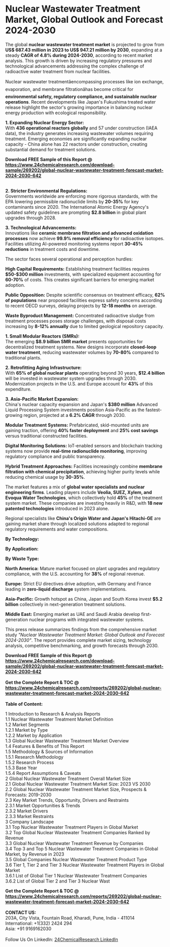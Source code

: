 <h1>Nuclear Wastewater Treatment Market, Global Outlook and Forecast 2024-2030</h1><p>The global <strong>nuclear wastewater treatment market</strong> is projected to grow from <strong>US$ 687.43 million in 2023 to US$ 947.21 million by 2030</strong>, expanding at a steady <strong>CAGR of 4.8% during 2024-2030</strong>, according to recent market analysis. This growth is driven by increasing regulatory pressures and technological advancements addressing the complex challenge of radioactive water treatment from nuclear facilities.</p><p>Nuclear wastewater treatmentâencompassing processes like ion exchange, evaporation, and membrane filtrationâhas become critical for <strong>environmental safety, regulatory compliance, and sustainable nuclear operations</strong>. Recent developments like Japan's Fukushima treated water release highlight the sector's growing importance in balancing nuclear energy production with ecological responsibility.</p><p><strong>1. Expanding Nuclear Energy Sector:</strong><br>
With <strong>436 operational reactors globally</strong> and 57 under construction (IAEA data), the industry generates increasing wastewater volumes requiring treatment. Emerging economies are significantly expanding nuclear capacity - China alone has 22 reactors under construction, creating substantial demand for treatment solutions.</p><div><b>Download FREE Sample of this Report @ 
            <a href="https://www.24chemicalresearch.com/download-sample/269202/global-nuclear-wastewater-treatment-forecast-market-2024-2030-642">
            https://www.24chemicalresearch.com/download-sample/269202/global-nuclear-wastewater-treatment-forecast-market-2024-2030-642</a></b></div><br><p><strong>2. Stricter Environmental Regulations:</strong><br>
Governments worldwide are enforcing more rigorous standards, with the EPA lowering permissible radionuclide limits by <strong>20-35%</strong> for key contaminants since 2020. The International Atomic Energy Agency's updated safety guidelines are prompting <strong>$2.8 billion</strong> in global plant upgrades through 2028.</p><p><strong>3. Technological Advancements:</strong><br>
Innovations like <strong>ceramic membrane filtration and advanced oxidation processes</strong> now achieve <strong>99.9% removal efficiency</strong> for radioactive isotopes. Facilities utilizing AI-powered monitoring systems report <strong>30-45% reductions</strong> in treatment costs and downtime.</p><p>The sector faces several operational and perception hurdles:</p><p><strong>High Capital Requirements:</strong> Establishing treatment facilities requires <strong>$50-$300 million</strong> investments, with specialized equipment accounting for <strong>60-70%</strong> of costs. This creates significant barriers for emerging market adoption.</p><p><strong>Public Opposition:</strong> Despite scientific consensus on treatment efficacy, <strong>62% of populations</strong> near proposed facilities express safety concerns according to recent OECD surveys, delaying projects by <strong>12-18 months</strong> on average.</p><p><strong>Waste Byproduct Management:</strong> Concentrated radioactive sludge from treatment processes poses storage challenges, with disposal costs increasing by <strong>8-12% annually</strong> due to limited geological repository capacity.</p><p><strong>1. Small Modular Reactors (SMRs):</strong><br>
The emerging <strong>$8.9 billion SMR market</strong> presents opportunities for decentralized treatment systems. New designs incorporate <strong>closed-loop water treatment</strong>, reducing wastewater volumes by <strong>70-80%</strong> compared to traditional plants.</p><p><strong>2. Retrofitting Aging Infrastructure:</strong><br>
With <strong>65% of global nuclear plants</strong> operating beyond 30 years, <strong>$12.4 billion</strong> will be invested in wastewater system upgrades through 2030. Modernization projects in the U.S. and Europe account for <strong>43%</strong> of this expenditure.</p><p><strong>3. Asia-Pacific Market Expansion:</strong><br>
China's nuclear capacity expansion and Japan's <strong>$380 million</strong> Advanced Liquid Processing System investments position Asia-Pacific as the fastest-growing region, projected at a <strong>6.2% CAGR</strong> through 2030.</p><p><strong>Modular Treatment Systems:</strong> Prefabricated, skid-mounted units are gaining traction, offering <strong>40% faster deployment</strong> and <strong>25% cost savings</strong> versus traditional constructed facilities.</p><p><strong>Digital Monitoring Solutions:</strong> IoT-enabled sensors and blockchain tracking systems now provide <strong>real-time radionuclide monitoring</strong>, improving regulatory compliance and public transparency.</p><p><strong>Hybrid Treatment Approaches:</strong> Facilities increasingly combine <strong>membrane filtration with chemical precipitation</strong>, achieving higher purity levels while reducing chemical usage by <strong>30-35%</strong>.</p><p>The market features a mix of <strong>global water specialists and nuclear engineering firms</strong>. Leading players include <strong>Veolia, SUEZ, Xylem, and Evoqua Water Technologies</strong>, which collectively hold <strong>45%</strong> of the treatment system market. These companies are investing heavily in R&amp;D, with <strong>18 new patented technologies</strong> introduced in 2023 alone.</p><p>Regional specialists like <strong>China's Origin Water and Japan's Hitachi-GE</strong> are gaining market share through localized solutions adapted to regional regulatory requirements and water compositions.</p><p><strong>By Technology:</strong></p><p><strong>By Application:</strong></p><p><strong>By Waste Type:</strong></p><p><strong>North America:</strong> Mature market focused on plant upgrades and regulatory compliance, with the U.S. accounting for <strong>38%</strong> of regional revenue.</p><p><strong>Europe:</strong> Strict EU directives drive adoption, with Germany and France leading in <strong>zero-liquid discharge</strong> system implementations.</p><p><strong>Asia-Pacific:</strong> Growth hotspot as China, Japan and South Korea invest <strong>$5.2 billion</strong> collectively in next-generation treatment solutions.</p><p><strong>Middle East:</strong> Emerging market as UAE and Saudi Arabia develop first-generation nuclear programs with integrated wastewater systems.</p><p>This press release summarizes findings from the comprehensive market study <em>"Nuclear Wastewater Treatment Market: Global Outlook and Forecast 2024-2030"</em>. The report provides complete market sizing, technology analysis, competitive benchmarking, and growth forecasts through 2030.</p><div><b>Download FREE Sample of this Report @ 
            <a href="https://www.24chemicalresearch.com/download-sample/269202/global-nuclear-wastewater-treatment-forecast-market-2024-2030-642">
            https://www.24chemicalresearch.com/download-sample/269202/global-nuclear-wastewater-treatment-forecast-market-2024-2030-642</a></b></div><br><div><b>Get the Complete Report & TOC @ 
            <a href="https://www.24chemicalresearch.com/reports/269202/global-nuclear-wastewater-treatment-forecast-market-2024-2030-642">
            https://www.24chemicalresearch.com/reports/269202/global-nuclear-wastewater-treatment-forecast-market-2024-2030-642</a></b></div><br>
            <b>Table of Content:</b><p>1 Introduction to Research & Analysis Reports<br />
    1.1 Nuclear Wastewater Treatment Market Definition<br />
    1.2 Market Segments<br />
        1.2.1 Market by Type<br />
        1.2.2 Market by Application<br />
    1.3 Global Nuclear Wastewater Treatment Market Overview<br />
    1.4 Features & Benefits of This Report<br />
    1.5 Methodology & Sources of Information<br />
        1.5.1 Research Methodology<br />
        1.5.2 Research Process<br />
        1.5.3 Base Year<br />
        1.5.4 Report Assumptions & Caveats<br />
2 Global Nuclear Wastewater Treatment Overall Market Size<br />
    2.1 Global Nuclear Wastewater Treatment Market Size: 2023 VS 2030<br />
    2.2 Global Nuclear Wastewater Treatment Market Size, Prospects & Forecasts: 2019-2030<br />
    2.3 Key Market Trends, Opportunity, Drivers and Restraints<br />
        2.3.1 Market Opportunities & Trends<br />
        2.3.2 Market Drivers<br />
        2.3.3 Market Restraints<br />
3 Company Landscape<br />
    3.1 Top Nuclear Wastewater Treatment Players in Global Market<br />
    3.2 Top Global Nuclear Wastewater Treatment Companies Ranked by Revenue<br />
    3.3 Global Nuclear Wastewater Treatment Revenue by Companies<br />
    3.4 Top 3 and Top 5 Nuclear Wastewater Treatment Companies in Global Market, by Revenue in 2023<br />
    3.5 Global Companies Nuclear Wastewater Treatment Product Type<br />
    3.6 Tier 1, Tier 2 and Tier 3 Nuclear Wastewater Treatment Players in Global Market<br />
        3.6.1 List of Global Tier 1 Nuclear Wastewater Treatment Companies<br />
        3.6.2 List of Global Tier 2 and Tier 3 Nuclear Wast</p><div><b>Get the Complete Report & TOC @ 
            <a href="https://www.24chemicalresearch.com/reports/269202/global-nuclear-wastewater-treatment-forecast-market-2024-2030-642">
            https://www.24chemicalresearch.com/reports/269202/global-nuclear-wastewater-treatment-forecast-market-2024-2030-642</a></b></div><br><b>CONTACT US:</b><br>
            203A, City Vista, Fountain Road, Kharadi, Pune, India - 411014<br>
            International: +1(332) 2424 294<br>
            Asia: +91 9169162030 <br><br>
            Follow Us On LinkedIn: <a href="https://www.linkedin.com/company/24chemicalresearch/">24ChemicalResearch LinkedIn</a>